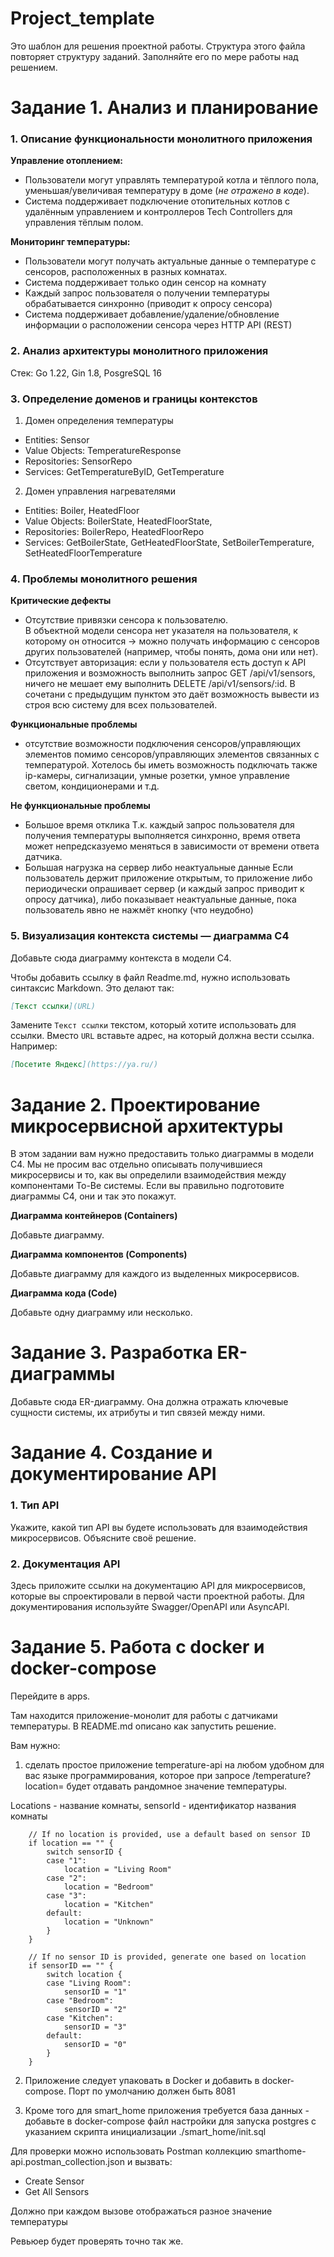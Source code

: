 # Project_template

Это шаблон для решения проектной работы. Структура этого файла повторяет структуру заданий. Заполняйте его по мере работы над решением.

# Задание 1. Анализ и планирование

### 1. Описание функциональности монолитного приложения

**Управление отоплением:**

- Пользователи могут управлять температурой котла и тёплого пола, уменьшая/увеличивая температуру в доме (_не отражено в коде_).
- Система поддерживает подключение отопительных котлов с удалённым управлением и контроллеров Tech Controllers для управления тёплым полом.

**Мониторинг температуры:**

- Пользователи могут получать актуальные данные о температуре с сенсоров, расположенных в разных комнатах.
- Система поддерживает только один сенсор на комнату
- Каждый запрос пользователя о получении температуры обрабатывается синхронно (приводит к опросу сенсора)
- Система поддерживает добавление/удаление/обновление информации о расположении сенсора через HTTP API (REST)

### 2. Анализ архитектуры монолитного приложения

Стек: Go 1.22, Gin 1.8, PosgreSQL 16

### 3. Определение доменов и границы контекстов

1. Домен определения температуры

- Entities: Sensor
- Value Objects: TemperatureResponse
- Repositories: SensorRepo
- Services: GetTemperatureByID, GetTemperature

2. Домен управления нагревателями

- Entities: Boiler, HeatedFloor
- Value Objects: BoilerState, HeatedFloorState,
- Repositories: BoilerRepo, HeatedFloorRepo
- Services: GetBoilerState, GetHeatedFloorState, SetBoilerTemperature, SetHeatedFloorTemperature

### **4. Проблемы монолитного решения**

**Критические дефекты**

- Отсутствие привязки сенсора к пользователю.  
  В объектной модели сенсора нет указателя на пользователя, к которому он относится -> можно получать информацию с сенсоров других пользователей (например, чтобы понять, дома они или нет).
- Отсутствует авторизация: если у пользователя есть доступ к API приложения и возможность выполнить запрос GET /api/v1/sensors, ничего не мешает ему выполнить DELETE /api/v1/sensors/:id. В сочетани с предыдущим пунктом это даёт возможность вывести из строя всю систему для всех пользователей.

**Функциональные проблемы**

- отсутствие возможности подключения сенсоров/управляющих элементов помимо сенсоров/управляющих элементов связанных с температурой.
  Хотелось бы иметь возможность подключать также ip-камеры, сигнализации, умные розетки, умное управление светом, кондиционерами и т.д.

**Не функциональные проблемы**

- Большое время отклика
  Т.к. каждый запрос пользователя для получения температуры выполняется синхронно, время ответа может непредсказуемо меняться в зависимости от времени ответа датчика.
- Большая нагрузка на сервер либо неактуальные данные
  Если пользователь держит приложение открытым, то приложение либо периодически опрашивает сервер (и каждый запрос приводит к опросу датчика), либо показывает неактуальные данные, пока пользователь явно не нажмёт кнопку (что неудобно)

### 5. Визуализация контекста системы — диаграмма С4

Добавьте сюда диаграмму контекста в модели C4.

Чтобы добавить ссылку в файл Readme.md, нужно использовать синтаксис Markdown. Это делают так:

```markdown
[Текст ссылки](URL)
```

Замените `Текст ссылки` текстом, который хотите использовать для ссылки. Вместо `URL` вставьте адрес, на который должна вести ссылка. Например:

```markdown
[Посетите Яндекс](https://ya.ru/)
```

# Задание 2. Проектирование микросервисной архитектуры

В этом задании вам нужно предоставить только диаграммы в модели C4. Мы не просим вас отдельно описывать получившиеся микросервисы и то, как вы определили взаимодействия между компонентами To-Be системы. Если вы правильно подготовите диаграммы C4, они и так это покажут.

**Диаграмма контейнеров (Containers)**

Добавьте диаграмму.

**Диаграмма компонентов (Components)**

Добавьте диаграмму для каждого из выделенных микросервисов.

**Диаграмма кода (Code)**

Добавьте одну диаграмму или несколько.

# Задание 3. Разработка ER-диаграммы

Добавьте сюда ER-диаграмму. Она должна отражать ключевые сущности системы, их атрибуты и тип связей между ними.

# Задание 4. Создание и документирование API

### 1. Тип API

Укажите, какой тип API вы будете использовать для взаимодействия микросервисов. Объясните своё решение.

### 2. Документация API

Здесь приложите ссылки на документацию API для микросервисов, которые вы спроектировали в первой части проектной работы. Для документирования используйте Swagger/OpenAPI или AsyncAPI.

# Задание 5. Работа с docker и docker-compose

Перейдите в apps.

Там находится приложение-монолит для работы с датчиками температуры. В README.md описано как запустить решение.

Вам нужно:

1. сделать простое приложение temperature-api на любом удобном для вас языке программирования, которое при запросе /temperature?location= будет отдавать рандомное значение температуры.

Locations - название комнаты, sensorId - идентификатор названия комнаты

```
	// If no location is provided, use a default based on sensor ID
	if location == "" {
		switch sensorID {
		case "1":
			location = "Living Room"
		case "2":
			location = "Bedroom"
		case "3":
			location = "Kitchen"
		default:
			location = "Unknown"
		}
	}

	// If no sensor ID is provided, generate one based on location
	if sensorID == "" {
		switch location {
		case "Living Room":
			sensorID = "1"
		case "Bedroom":
			sensorID = "2"
		case "Kitchen":
			sensorID = "3"
		default:
			sensorID = "0"
		}
	}
```

2. Приложение следует упаковать в Docker и добавить в docker-compose. Порт по умолчанию должен быть 8081

3. Кроме того для smart_home приложения требуется база данных - добавьте в docker-compose файл настройки для запуска postgres с указанием скрипта инициализации ./smart_home/init.sql

Для проверки можно использовать Postman коллекцию smarthome-api.postman_collection.json и вызвать:

- Create Sensor
- Get All Sensors

Должно при каждом вызове отображаться разное значение температуры

Ревьюер будет проверять точно так же.
